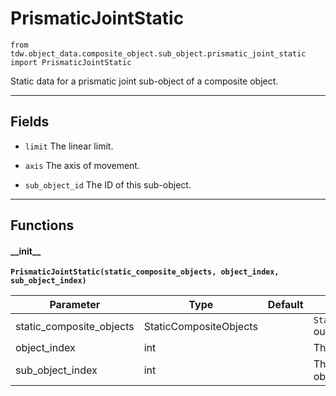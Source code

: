 # PrismaticJointStatic

`from tdw.object_data.composite_object.sub_object.prismatic_joint_static import PrismaticJointStatic`

Static data for a prismatic joint sub-object of a composite object.

***

## Fields

- `limit` The linear limit.

- `axis` The axis of movement.

- `sub_object_id` The ID of this sub-object.

***

## Functions

#### \_\_init\_\_

**`PrismaticJointStatic(static_composite_objects, object_index, sub_object_index)`**

| Parameter | Type | Default | Description |
| --- | --- | --- | --- |
| static_composite_objects |  StaticCompositeObjects |  | `StaticCompositeObjects` output data. |
| object_index |  int |  | The object index. |
| sub_object_index |  int |  | The index of this sub-object. |